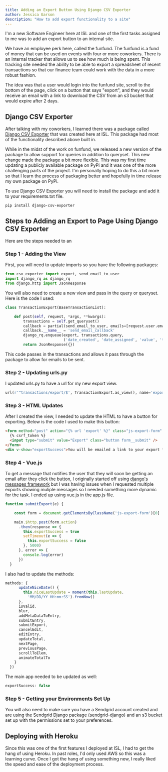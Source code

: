 ```yaml
---
title: Adding an Export Button Using Django CSV Exporter
author: Jessica Garson
description: "How to add export functionality to a site"
---
```

I'm a new Software Engineer here at ISL and one of the first tasks assigned to me was to add an export button to an internal site.

We have an employee perk here, called the funfund. The funfund is a fund of money that can be used on events with four or more coworkers. There is an internal tracker that allows us to see how much is being spent. This tracking site needed the ability to be able to export a spreadsheet of recent transactions so that our finance team could work with the data in a more robust fashion.

The idea was that a user would login into the funfund site, scroll to the bottom of the page, click on a button that says "export", and they would receive an email with a link to download the CSV from an s3 bucket that would expire after 2 days.

## Django CSV Exporter
After talking with my coworkers, I learned there was a package called [Django CSV Exporter](https://sudo.isl.co/django-csv-exporter-the-one-that-does-it-all/) that was created here at ISL. This package had most of the functionality described above built in.

While in the midst of the work on funfund, we released a new version of the package to allow support for queries in addition to queryset. This new change made the package a bit more flexible. This was my first time updating a publicly available package on PyPi and it was one of the more challenging parts of the project. I'm personally hoping to do this a bit more so that I learn the process of packaging better and hopefully in time release my own package on PyPi.

To use Django CSV Exporter you will need to install the package and add it to your requirements.txt file.
```
pip install django-csv-exporter
```

## Steps to Adding an Export to Page Using Django CSV Exporter
Here are the steps needed to an
### Step 1 - Adding the View
First, you will need to update imports so you have the following packages:

```python
from csv_exporter import export, send_email_to_user
import django_rq as django_rq
from django.http import JsonResponse
```
You will also need to create a new view and pass in the query or queryset. Here is the code I used:

```python
class TransactionExport(BaseTransactionList):

    def post(self, request, *args, **kwargs):
        transactions = self.get_queryset()
        callback = partial(send_email_to_user, emails=[request.user.email], subject='[Funfund] Your data export is ready')
        callback.__name__ = 'send_email_callback'
        django_rq.enqueue(export, transactions.query,
                          ('date_created', 'date_assigned', 'value', 'title', 'description', 'attendees', 'author'), callback=callback)
        return JsonResponse({})
```
This code passes in the transactions and allows it pass through the package to allow for emails to be sent.

### Step 2 - Updating urls.py
I updated urls.py to have a url for my new export view.

```python
url(r'^transactions/export/$', TransactionExport.as_view(), name='export'),
```

### Step 3 - HTML Updates
After I created the view, I needed to update the HTML to have a button for exporting. Below is the code I used to make this button:

```html
<form method="post" action="{% url 'export' %}" class="js-export-form" v-on:submit.prevent="submitExport">
  {% csrf_token %}
  <input type="submit" value="Export" class="button form__submit" />
</form>
<div v-show="exportSuccess">You will be emailed a link to your export file.</div>
```

### Step 4 - Vue.js
To get a message that notifies the user that they will soon be getting an email after they click the button, I originally started off using [django's messages framework](https://docs.djangoproject.com/en/1.11/ref/contrib/messages/) but I was having issues when I requested multiple exports showing muliple messages so I needed something more dynamic for the task. I ended up using vue.js in the app.js file.

```javascript
function submitExport(e) {

    const form = document.getElementsByClassName('js-export-form')[0]

    main.$http.post(form.action)
      .then(response => {
        this.exportSuccess = true
        setTimeout(e => {
          this.exportSuccess = false
        }, 5000)
      }, error => {
        console.log(error)
      })
  }
  ```

I also had to update the methods:

```javascript
methods: {
      updateNiceDate() {
        this.niceLastUpdate = moment(this.lastUpdate,
          'MM/DD/YY HH:mm:SS').fromNow()
      },
      isValid,
      blur,
      addMetaDataToEntry,
      submitEntry,
      submitExport,
      cancelEdit,
      editEntry,
      updateTotal,
      nextPage,
      previousPage,
      scrollToElem,
      animateTotalTo
    }
  })
```
The main app needed to be updated as well:

```javascript
exportSuccess: false
```

### Step 5 - Getting your Environments Set Up
You will also need to make sure you have a Sendgrid account created and are using the Sendgrid Django package (sendgrid-django) and an s3 bucket set up with the permissions set to your preferences.


## Deploying with Heroku
Since this was one of the first features I deployed at ISL, I had to get the hang of using Heroku. In past roles, I'd only used AWS so this was a learning curve. Once I got the hang of using something new, I really liked the speed and ease of the deployment process.
